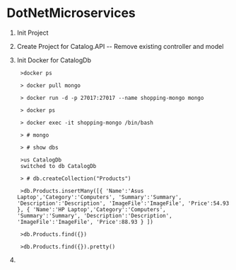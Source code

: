 # DotNetMicroservices

1. Init Project

2. Create Project for Catalog.API
	-- Remove existing controller and model 
	
3. Init Docker for CatalogDb

		>docker ps

		> docker pull mongo

		> docker run -d -p 27017:27017 --name shopping-mongo mongo

		> docker ps

		> docker exec -it shopping-mongo /bin/bash

		> # mongo

		> # show dbs

		>us CatalogDb
		switched to db CatalogDb

		> # db.createCollection("Products")

		>db.Products.insertMany([{ 'Name':'Asus Laptop','Category':'Computers', 'Summary':'Summary', 'Description':'Description', 'ImageFile':'ImageFile', 'Price':54.93 }, { 'Name':'HP Laptop','Category':'Computers', 'Summary':'Summary', 'Description':'Description', 'ImageFile':'ImageFile', 'Price':88.93 } ])

		>db.Products.find({})

		>db.Products.find({}).pretty()

4. 
